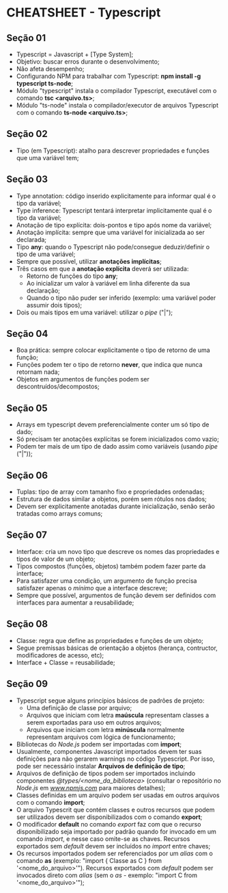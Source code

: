 # CHEATSHEET - Typescript

## Seção 01

- Typescript = Javascript + [Type System];
- Objetivo: buscar erros durante o desenvolvimento;
- Não afeta desempenho;
- Configurando NPM para trabalhar com Typescript: **npm install -g typescript ts-node**;
- Módulo "typescript" instala o compilador Typescript, executável com o comando **tsc <arquivo.ts>**;
- Módulo "ts-node" instala o compilador/executor de arquivos Typescript com o comando **ts-node <arquivo.ts>**;

## Seção 02

- Tipo (em Typescript): atalho para descrever propriedades e funções que uma variável tem;

## Seção 03

- Type annotation: código inserido explicitamente para informar qual é o tipo da variável;
- Type inference: Typescript tentará interpretar implicitamente qual é o tipo da variável;
- Anotação de tipo explícita: dois-pontos e tipo após nome da variável;
- Anotação implícita: sempre que uma variável for inicializada ao ser declarada;
- Tipo **any**: quando o Typescript não pode/consegue deduzir/definir o tipo de uma variável;
- Sempre que possível, utilizar **anotações implícitas**;
- Três casos em que a **anotação explícita** deverá ser utilizada:
  - Retorno de funções do tipo **any**;
  - Ao inicializar um valor à variável em linha diferente da sua declaração;
  - Quando o tipo não puder ser inferido (exemplo: uma variável poder assumir dois tipos);
- Dois ou mais tipos em uma variável: utilizar o _pipe_ ("|");

## Seção 04

- Boa prática: sempre colocar explicitamente o tipo de retorno de uma função;
- Funções podem ter o tipo de retorno **never**, que indica que nunca retornam nada;
- Objetos em argumentos de funções podem ser descontruídos/decompostos;

## Seção 05

- Arrays em typescript devem preferencialmente conter um só tipo de dado;
- Só precisam ter anotações explícitas se forem inicializados como vazio;
- Podem ter mais de um tipo de dado assim como variáveis (usando _pipe_ ("|"));

## Seção 06

- Tuplas: tipo de array com tamanho fixo e propriedades ordenadas;
- Estrutura de dados similar a objetos, porém sem rótulos nos dados;
- Devem ser explicitamente anotadas durante inicialização, senão serão tratadas como arrays comuns;

## Seção 07

- Interface: cria um novo tipo que descreve os nomes das propriedades e tipos de valor de um objeto;
- Tipos compostos (funções, objetos) também podem fazer parte da interface;
- Para satisfazer uma condição, um argumento de função precisa satisfazer apenas o _mínimo_ que a interface descreve;
- Sempre que possível, argumentos de função devem ser definidos com interfaces para aumentar a reusabilidade;

## Seção 08

- Classe: regra que define as propriedades e funções de um objeto;
- Segue premissas básicas de orientação a objetos (herança, contructor, modificadores de acesso, etc);
- Interface + Classe = reusabilidade;

## Seção 09

- Typescript segue alguns princípios básicos de padrões de projeto:
  - Uma definição de classe por arquivo;
  - Arquivos que iniciam com letra **maúscula** representam classes a serem exportadas para uso em outros arquivos;
  - Arquivos que iniciam com letra **minúscula** normalmente representam arquivos com lógica de funcionamento;
- Bibliotecas do _Node.js_ podem ser importadas com **import**;
- Usualmente, componentes Javascript importados devem ter suas definições para não gerarem warnings no código Typescript. Por isso, pode ser necessário instalar **Arquivos de definição de tipo**;
- Arquivos de definição de tipos podem ser importados incluindo componentes _@types/<nome_da_biblioteca>_ (consultar o repositório no _Node.js_ em _www.npmjs.com_ para maiores detalhes);
- Classes definidas em um arquivo podem ser usadas em outros arquivos com o comando **import**;
- O arquivo Typescrit que contém classes e outros recursos que podem ser utilizados devem ser disponibilizados com o comando **export**;
- O modificador **default** no comando _export_ faz com que o recurso disponibilizado seja importado por padrão quando for invocado em um comando _import_, e nesse caso omite-se as chaves. Recursos exportados sem _default_ devem ser incluídos no _import_ entre chaves;
- Os recursos importados podem ser referenciados por um _alias_ com o comando **as** (exemplo: "import { Classe as C } from '<nome_do_arquivo>'"). Recursos exportados com _default_ podem ser invocados direto com _alias_ (sem o _as_ - exemplo: "import C from '<nome_do_arquivo>'");
